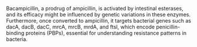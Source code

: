 Bacampicillin, a prodrug of ampicillin, is activated by intestinal esterases, and its efficacy might be influenced by genetic variations in these enzymes. Furthermore, once converted to ampicillin, it targets bacterial genes such as dacA, dacB, dacC, mrcA, mrcB, mrdA, and ftsI, which encode penicillin-binding proteins (PBPs), essential for understanding resistance patterns in bacteria.